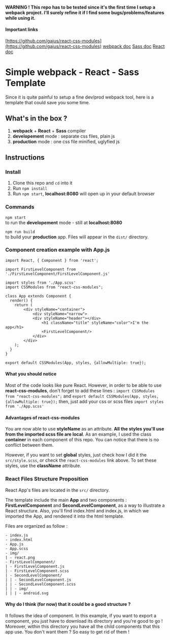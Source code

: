 
#### WARNING ! This repo has to be tested since it's the first time I setup a webpack project. I'll surely refine it if I find some bugs/problems/features while using it.

#### Important links
[https://github.com/gajus/react-css-modules](https://github.com/gajus/react-css-modules)
[webpack doc](https://webpack.js.org/concepts/)
[Sass doc](http://sass-lang.com/documentation/file.SASS_REFERENCE.html)
[React doc](https://reactjs.org/docs/hello-world.html)
# Simple webpack - React - Sass Template

Since it is quite painful to setup a fine dev/prod webpack tool, here is a template that could save you some time.

## What's in the box ?

1. **webpack** + **React** + **Sass** compiler
2.  **developement** mode : separate css files, plain js
3. **production** mode : one css file minified, uglyfied js

## Instructions
### Install
1.  Clone this repo and `cd` into it
2.  Run `npm install`
3.  Run `npm start`, **localhost:8080** will open up in your default browser

### Commands
`npm start` <br />
to run the **developement** mode - still at **localhost:8080**

`npm run build` <br />
to build your **production** app. Files will appear in the `dist/` directory.

### Component creation example with App.js
```
import React, { Component } from 'react';

import FirstLevelComponent from './FirstLevelComponent/FirstLevelComponent.js'

import styles from './App.scss'
import CSSModules from "react-css-modules";

class App extends Component {
  render() {
    return (
        <div styleName="container">
            <div styleName="narrow">
            <div styleName="header"></div>
                <h1 className="title" styleName="color">I'm the app</h1>
                <FirstLevelComponent/>
            </div>
        </div>
    );
  }
}

export default CSSModules(App, styles, {allowMultiple: true});
```
#### What you should notice
Most of the code looks like pure React. However, in order to be able to use **react-css-modules**, don't forget to add these lines :
`import CSSModules from "react-css-modules";`
and
`export default CSSModules(App, styles, {allowMultiple: true});`
then, just add your css or scss files
`import styles from './App.scss'`

#### Advantages of react-css-modules
You are now able to use **styleName** as an attribute. **All the styles you'll use from the imported scss file are local**.
As an example, I used the class **container** in each component of this repo. You can notice that there is no conflict between them.

However, if you want to set **global** styles, just check how I did it the `src/style.scss`, or check the `react-css-modules` link above. To set these styles, use the **className** attribute.

### React Files Structure Proposition
React App's files are located in the `src/` directory.

The template include the main **App** and two components : **FirstLevelComponent** and **SecondLevelComponent**, as a way to illustrate a React structure. Also, you'll find index.html and index.js, in which we imported the App, and rendered it into the html template.

Files are organized as follow :
```
- index.js
- index.html
- App.js
- App.scss
- img/
| - react.png
- FirstLevelComponent/
| - FirstLevelComponent.js
| - FirstLevelComponent.scss
| - SecondLevelComponent/
| | - SecondLevelComponent.js
| | - SecondLevelComponent.scss
| | - img/
| | | - android.svg
```
#### Why do I think (for now) that it could be a good structure ?
It follows the idea of component. In this example, if you want to export a component, you just have to download its directory and you're good to go ! Moreover, within this directory you have all the child components that this app use. You don't want them ? So easy to get rid of them !
